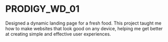# PRODIGY_WD_01
Designed a dynamic landing page for a fresh food. This project taught me how to make websites that look good on any device, helping me get better at creating simple and effective user experiences.
